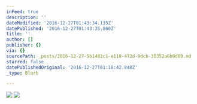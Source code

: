 ```yaml
---
inFeed: true
description: ''
dateModified: '2016-12-27T01:43:34.135Z'
datePublished: '2016-12-27T01:43:35.860Z'
title: ''
author: []
publisher: {}
via: {}
sourcePath: _posts/2016-12-27-5b1482c1-e118-472d-9dcb-38352a6b9d00.md
starred: false
datePublishedOriginal: '2016-12-27T01:18:42.848Z'
_type: Blurb

---
```

![](https://the-grid-user-content.s3-us-west-2.amazonaws.com/b45a6518-4962-4e09-9877-85e313c394f3.jpg)
![](https://the-grid-user-content.s3-us-west-2.amazonaws.com/9a9e835d-cbf7-4278-9966-6de739495ea3.jpg)